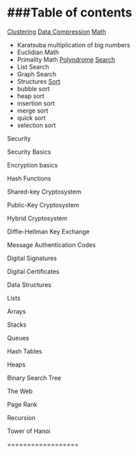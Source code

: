 <!--
/**
* @ Algorithms
* part of snippets repository
* by Den Hnatiuk
* https://github.com/DenysHnatiuk/snippets
*/
 -->
###Table of contents
==================
 [Clustering](./Clustering/)
 [Data Compression](./Datacompression)
 [Math](./Math)
 - Karatsuba multiplication of big numbers
 - Euclidian Math
 - Primality Math
 [Polyndrome](./polyndrome.js)
 [Search](./Search)
 - List Search
 - Graph Search
 - Structures
 [Sort](./Sort/)
 - bubble sort
 - heap sort
 - insertion sort
 - merge sort
 - quick sort
 - selection sort


Security

  Security Basics

  Encryption basics

  Hash Functions

  Shared-key Cryptosystem

  Public-Key Cryptosystem

  Hybrid Cryptosystem

  Diffie-Hellman Key Exchange

  Message Authentication Codes

  Digital Signatures

  Digital Certificates

Data Structures

  Lists

  Arrays

  Stacks

  Queues

  Hash Tables

  Heaps

  Binary Search Tree

The Web

  Page Rank

Recursion

  Tower of Hanoi

==================
